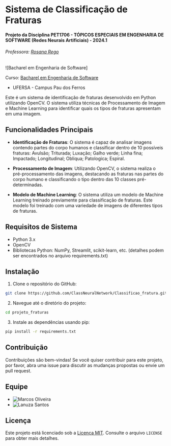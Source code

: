 # Sistema de Classificação de Fraturas

#### Projeto da Disciplina PET1706 - TÓPICOS ESPECIAIS EM ENGENHARIA DE SOFTWARE (Redes Neurais Artificiais) - 2024.1 
###### Professora: [Rosana Rego](https://github.com/roscibely)

![Bacharel em Engenharia de Software]

Curso: [Bacharel em Engenharia de Software](https://engsoftwarepaudosferros.ufersa.edu.br/apresentacao/)

- UFERSA - Campus Pau dos Ferros

Este é um sistema de identificação de fraturas desenvolvido em Python utilizando OpenCV. O sistema utiliza técnicas de Processamento de Imagem e Machine Learning para identificar quais os tipos de fraturas apresentam em uma imagem.

## Funcionalidades Principais

- **Identificação de Fraturas**: O sistema é capaz de analisar imagens contendo partes do corpo humanos e classificar dentro de 10 possíveis fraturas: Avulsão; Triturada; Luxação; Galho verde; Linha fina; Impactado; Longitudinal; Obliqua; Patologica; Espiral.

- **Processamento de Imagem**: Utilizando OpenCV, o sistema realiza o pré-processamento das imagens, destacando as fraturas nas partes do corpo humano e classificando o tipo dentro das 10 classes pré-determinadas.

- **Modelo de Machine Learning**: O sistema utiliza um modelo de Machine Learning treinado previamente para classificação de fraturas. Este modelo foi treinado com uma variedade de imagens de diferentes tipos de fraturas.

## Requisitos de Sistema

- Python 3.x
- OpenCV
- Bibliotecas Python: NumPy, Streamlit, scikit-learn, etc. (detalhes podem ser encontrados no arquivo requirements.txt)

## Instalação

1. Clone o repositório do GitHub:

```bash
git clone https://github.com/ClassNeuralNetwork/Classificao_fratura.git
```

2. Navegue até o diretório do projeto:

```bash
cd projeto_fraturas
```

3. Instale as dependências usando pip:

```bash
pip install -r requirements.txt
```

## Contribuição

Contribuições são bem-vindas! Se você quiser contribuir para este projeto, por favor, abra uma issue para discutir as mudanças propostas ou envie um pull request.

## Equipe

- ![Marcos Oliveira](https://github.com/marcosoliv26)
- ![Lanuza Santos](https://github.com/LanuzaSantos)


## Licença

Este projeto está licenciado sob a [Licença MIT](https://opensource.org/licenses/MIT). Consulte o arquivo `LICENSE` para obter mais detalhes.
